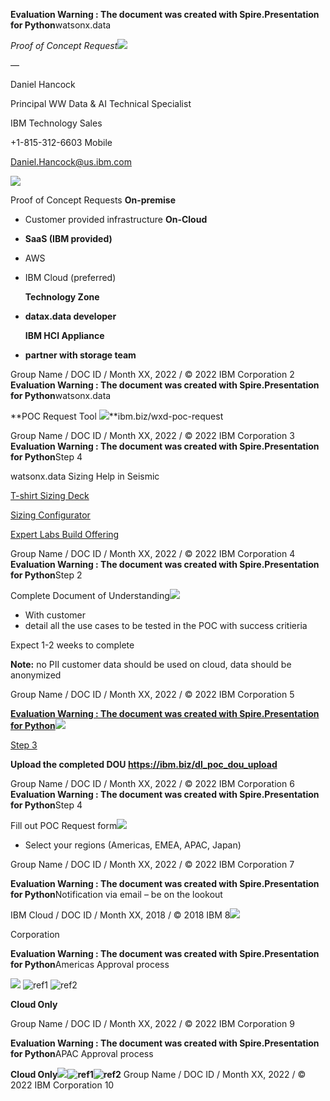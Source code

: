 ﻿**Evaluation Warning : The document was created with Spire.Presentation for Python**watsonx.data

*Proof of Concept Request![](Aspose.Words.db7b9d8c-f3e4-4ad2-8f27-b07e301fe3b3.001.jpeg)*

—

Daniel Hancock

Principal WW Data & AI Technical Specialist

IBM Technology Sales

+1-815-312-6603 Mobile

Daniel.Hancock@us.ibm.com

![](Aspose.Words.db7b9d8c-f3e4-4ad2-8f27-b07e301fe3b3.002.png)

Proof of Concept Requests **On-premise**

- Customer provided infrastructure **On-Cloud**
- **SaaS (IBM provided)**
- AWS
- IBM Cloud (preferred)

  **Technology Zone**

- **datax.data developer** 

  **IBM HCI Appliance**

- **partner with storage team**

Group Name / DOC ID / Month XX, 2022 / © 2022 IBM Corporation 2
**Evaluation Warning : The document was created with Spire.Presentation for Python**watsonx.data

**POC Request Tool ![](Aspose.Words.db7b9d8c-f3e4-4ad2-8f27-b07e301fe3b3.003.png)**ibm.biz/wxd-poc-request 

Group Name / DOC ID / Month XX, 2022 / © 2022 IBM Corporation 3
**Evaluation Warning : The document was created with Spire.Presentation for Python**Step 4

watsonx.data Sizing Help in Seismic

[T-shirt Sizing Deck](https://ibm.seismic.com/Link/Content/DC4QGj6Q4Bjm487X6jp6dqm2QGqd)

[Sizing Configurator](https://app.ibmsalesconfigurator.com/#/)

[Expert Labs Build Offering](https://ibm.seismic.com/Link/Content/DC8TD69B2qqX989TP7fqVgbj3cMV)

Group Name / DOC ID / Month XX, 2022 / © 2022 IBM Corporation 4
**Evaluation Warning : The document was created with Spire.Presentation for Python**Step 2

Complete Document of Understanding![](Aspose.Words.db7b9d8c-f3e4-4ad2-8f27-b07e301fe3b3.004.png)

- With customer
- detail all the use cases to be tested in the POC with success critieria

Expect 1-2 weeks to complete

**Note:** no PII customer data should be used on cloud, data should be anonymized

Group Name / DOC ID / Month XX, 2022 / © 2022 IBM Corporation 5

[**Evaluation Warning : The document was created with Spire.Presentation for Python**](https://ibm.biz/dl_poc_dou_upload)![](Aspose.Words.db7b9d8c-f3e4-4ad2-8f27-b07e301fe3b3.005.png)

[Step 3](https://ibm.biz/dl_poc_dou_upload)

**Upload the completed DOU <https://ibm.biz/dl_poc_dou_upload>**

Group Name / DOC ID / Month XX, 2022 / © 2022 IBM Corporation 6
**Evaluation Warning : The document was created with Spire.Presentation for Python**Step 4 

Fill out POC Request form![](Aspose.Words.db7b9d8c-f3e4-4ad2-8f27-b07e301fe3b3.006.png)

- Select your regions (Americas, EMEA, APAC, Japan)

Group Name / DOC ID / Month XX, 2022 / © 2022 IBM Corporation 7

**Evaluation Warning : The document was created with Spire.Presentation for Python**Notification via email – be on the lookout

IBM Cloud / DOC ID / Month XX, 2018 / © 2018 IBM 8![](Aspose.Words.db7b9d8c-f3e4-4ad2-8f27-b07e301fe3b3.007.png)

Corporation


**Evaluation Warning : The document was created with Spire.Presentation for Python**Americas Approval process

![](Aspose.Words.db7b9d8c-f3e4-4ad2-8f27-b07e301fe3b3.008.png) ![ref1] ![ref2]

**Cloud Only**

Group Name / DOC ID / Month XX, 2022 / © 2022 IBM Corporation 9

**Evaluation Warning : The document was created with Spire.Presentation for Python**APAC Approval process

**Cloud Only![](Aspose.Words.db7b9d8c-f3e4-4ad2-8f27-b07e301fe3b3.011.png)![ref1]![ref2]**
Group Name / DOC ID / Month XX, 2022 / © 2022 IBM Corporation 10

[ref1]: Aspose.Words.db7b9d8c-f3e4-4ad2-8f27-b07e301fe3b3.009.png
[ref2]: Aspose.Words.db7b9d8c-f3e4-4ad2-8f27-b07e301fe3b3.010.png
